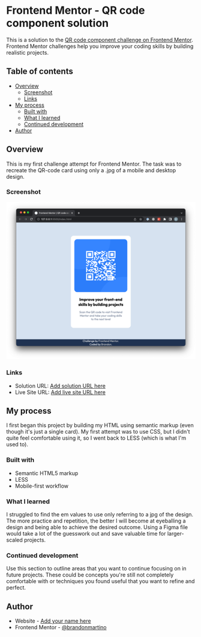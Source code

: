 # Frontend Mentor - QR code component solution

This is a solution to the [QR code component challenge on Frontend Mentor](https://www.frontendmentor.io/challenges/qr-code-component-iux_sIO_H). Frontend Mentor challenges help you improve your coding skills by building realistic projects.

## Table of contents

- [Overview](#overview)
  - [Screenshot](#screenshot)
  - [Links](#links)
- [My process](#my-process)
  - [Built with](#built-with)
  - [What I learned](#what-i-learned)
  - [Continued development](#continued-development)
- [Author](#author)

## Overview

This is my first challenge attempt for Frontend Mentor. The task was to recreate the QR-code card using only a .jpg of a mobile and desktop design.

### Screenshot

![](./images/screenshot.png)

### Links

- Solution URL: [Add solution URL here](https://your-solution-url.com)
- Live Site URL: [Add live site URL here](https://fem-qr-code-bmm.netlify.app)

## My process

I first began this project by building my HTML using semantic markup (even though it's just a single card). My first attempt was to use CSS, but I didn't quite feel comfortable using it, so I went back to LESS (which is what I'm used to).

### Built with

- Semantic HTML5 markup
- LESS
- Mobile-first workflow

### What I learned

I struggled to find the em values to use only referring to a jpg of the design. The more practice and repetition, the better I will become at eyeballing a design and being able to achieve the desired outcome. Using a Figma file would take a lot of the guesswork out and save valuable time for larger-scaled projects.

### Continued development

Use this section to outline areas that you want to continue focusing on in future projects. These could be concepts you're still not completely comfortable with or techniques you found useful that you want to refine and perfect.

## Author

- Website - [Add your name here](https://www.your-site.com)
- Frontend Mentor - [@brandonmartino](https://www.frontendmentor.io/profile/brandonmartino)

